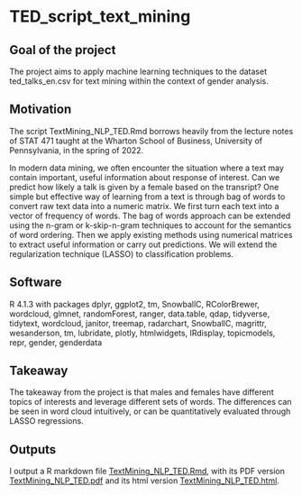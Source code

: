 # TED_script_text_mining

## Goal of the project
The project aims to apply machine learning techniques to the dataset ted_talks_en.csv for text mining within the context of gender analysis.

## Motivation
The script TextMining_NLP_TED.Rmd borrows heavily from the lecture notes of STAT 471 taught at the Wharton School of Business, University of Pennsylvania, in the spring of 2022.

In modern data mining, we often encounter the situation where a text may contain important, useful information about response of interest. Can we predict how likely a talk is given by a female based on the transript? One simple but effective way of learning from a text is through bag of words to convert raw text data into a numeric matrix. We first turn each text into a vector of frequency of words. The bag of words approach can be extended using the n-gram or k-skip-n-gram techniques to account for the semantics of word ordering. Then we apply existing methods using numerical matrices to extract useful information or carry out predictions. We will extend the regularization technique (LASSO) to classification problems.

## Software
R 4.1.3 with packages dplyr, ggplot2, tm, SnowballC, RColorBrewer, wordcloud, glmnet, randomForest, ranger, data.table, qdap, tidyverse, tidytext, wordcloud, janitor, treemap, radarchart, SnowballC, magrittr, wesanderson, tm, lubridate, plotly, htmlwidgets, IRdisplay, topicmodels, repr, gender, genderdata

## Takeaway
The takeaway from the project is that males and females have different topics of interests and leverage different sets of words. The differences can be seen in word cloud intuitively, or can be quantitatively evaluated through LASSO regressions.


## Outputs
I output a R markdown file [TextMining_NLP_TED.Rmd](https://github.com/wangshasha111/TED_script_text_mining/blob/main/TextMining_NLP_TED.Rmd), with its PDF version [TextMining_NLP_TED.pdf](https://github.com/wangshasha111/TED_script_text_mining/blob/main/TextMining_NLP_TED.pdf) and its html version [TextMining_NLP_TED.html](https://github.com/wangshasha111/TED_script_text_mining/blob/main/TextMining_NLP_TED.html).





 
